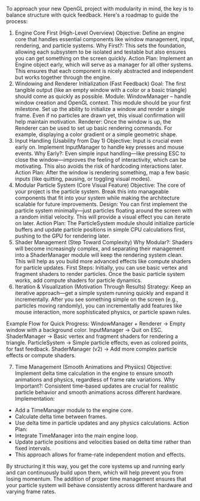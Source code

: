 To approach your new OpenGL project with modularity in mind, the key is to balance structure with quick feedback. Here's a roadmap to guide the process:

1. Engine Core First (High-Level Overview)
Objective: Define an engine core that handles essential components like window management, input, rendering, and particle systems.
Why First?: This sets the foundation, allowing each subsystem to be isolated and testable but also ensures you can get something on the screen quickly.
Action Plan: Implement an Engine object early, which will serve as a manager for all other systems. This ensures that each component is nicely abstracted and independent but works together through the engine.
2. Windowing and Renderer Initialization (Fast Feedback)
Goal: The first tangible output (like an empty window with a color or a basic triangle) should come as quickly as possible.
Module: WindowManager – handle window creation and OpenGL context.
This module should be your first milestone. Set up the ability to initialize a window and render a single frame. Even if no particles are drawn yet, this visual confirmation will help maintain motivation.
Renderer: Once the window is up, the Renderer can be used to set up basic rendering commands. For example, displaying a color gradient or a simple geometric shape.
3. Input Handling (Usability from Day 1)
Objective: Input is crucial even early on. Implement InputManager to handle key presses and mouse events.
Why Early?: Even simple input handling—like pressing ESC to close the window—improves the feeling of interactivity, which can be motivating. This also avoids the risk of hardcoding interactions later.
Action Plan: After the window is rendering something, map a few basic inputs (like quitting, pausing, or toggling visual modes).
4. Modular Particle System (Core Visual Feature)
Objective: The core of your project is the particle system. Break this into manageable components that fit into your system while making the architecture scalable for future improvements.
Design: You can first implement the particle system minimally—just particles floating around the screen with a random initial velocity. This will provide a visual effect you can iterate on later.
Action Plan: The ParticleSystem module should initialize particle buffers and update particle positions in simple CPU calculations first, pushing to the GPU for rendering later.
5. Shader Management (Step Toward Complexity)
Why Modular?: Shaders will become increasingly complex, and separating their management into a ShaderManager module will keep the rendering system clean. This will help as you build more advanced effects like compute shaders for particle updates.
First Steps: Initially, you can use basic vertex and fragment shaders to render particles. Once the basic particle system works, add compute shaders for particle dynamics.
6. Iteration & Visualization (Motivation Through Results)
Strategy: Keep an iterative approach—get a simple system running quickly and expand it incrementally. After you see something simple on the screen (e.g., particles moving randomly), you can incrementally add features like mouse interaction, more sophisticated physics, or particle spawn rules.

Example Flow for Quick Progress:
WindowManager + Renderer → Empty window with a background color.
InputManager → Quit on ESC.
ShaderManager → Basic vertex and fragment shaders for rendering a triangle.
ParticleSystem → Simple particle effects, even as colored points, for fast feedback.
ShaderManager (v2) → Add more complex particle effects or compute shaders.

7. Time Management (Smooth Animations and Physics)
Objective: Implement delta time calculation in the engine to ensure smooth animations and physics, regardless of frame rate variations.
Why Important?: Consistent time-based updates are crucial for realistic particle behavior and smooth animations across different hardware.
Implementation:
- Add a TimeManager module to the engine core.
- Calculate delta time between frames.
- Use delta time in particle updates and any physics calculations.
Action Plan:
- Integrate TimeManager into the main engine loop.
- Update particle positions and velocities based on delta time rather than fixed intervals.
- This approach allows for frame-rate independent motion and effects.

By structuring it this way, you get the core systems up and running early and can continuously build upon them, which will help prevent you from losing momentum. The addition of proper time management ensures that your particle system will behave consistently across different hardware and varying frame rates.